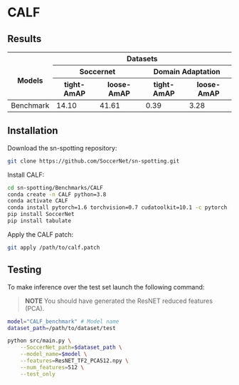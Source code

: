 # CALF

## Results

<table>
<thead>
  <tr>
    <th rowspan="3"><br>Models</th>
    <th colspan="4">Datasets</th>
  </tr>
  <tr>
    <th colspan="2">Soccernet</th>
    <th colspan="2">Domain Adaptation</th>
  </tr>
  <tr>
    <th>tight-AmAP</th>
    <th>loose-AmAP</th>
    <th>tight-AmAP</th>
    <th>loose-AmAP</th>
  </tr>
</thead>
<tbody>
  <tr>
    <td>Benchmark</td>
    <td>14.10</td>
    <td>41.61</td>
    <td>0.39</td>
    <td>3.28</td>
  </tr>
</tbody>
</table>

## Installation

Download the sn-spotting repository:

```bash
git clone https://github.com/SoccerNet/sn-spotting.git
```

Install CALF:

```bash
cd sn-spotting/Benchmarks/CALF
conda create -n CALF python=3.8
conda activate CALF
conda install pytorch=1.6 torchvision=0.7 cudatoolkit=10.1 -c pytorch
pip install SoccerNet
pip install tabulate
```

Apply the CALF patch:

```bash
git apply /path/to/calf.patch
```

## Testing

To make inference over the test set launch the following command:

> **NOTE**
You should have generated the ResNET reduced features (PCA).

```bash
model="CALF_benchmark" # Model name
dataset_path=/path/to/dataset/test

python src/main.py \
    --SoccerNet_path=$dataset_path \
    --model_name=$model \
    --features=ResNET_TF2_PCA512.npy \
    --num_features=512 \
    --test_only
```
